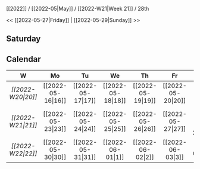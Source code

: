 [[2022]] / [[2022-05|May]] / [[2022-W21|Week 21]] / 28th

<<  [[2022-05-27|Friday]]   |  [[2022-05-29|Sunday]]   >>︎

## Saturday

## Calendar
| W  | Mo | Tu | We | Th | Fr | Sa | Su |
|:--:|:--:|:--:|:--:|:--:|:--:|:--:|:--:|
| *[[2022-W20\|20]]* | [[2022-05-16\|16]] | [[2022-05-17\|17]] | [[2022-05-18\|18]] | [[2022-05-19\|19]] | [[2022-05-20\|20]] | [[2022-05-21\|21]] | [[2022-05-22\|22]] |
| *[[2022-W21\|21]]* | [[2022-05-23\|23]] | [[2022-05-24\|24]] | [[2022-05-25\|25]] | [[2022-05-26\|26]] | [[2022-05-27\|27]] | ==**[[2022-05-28\|28]]**== | [[2022-05-29\|29]] |
| *[[2022-W22\|22]]* | [[2022-05-30\|30]] | [[2022-05-31\|31]] | [[2022-06-01\|1]]  | [[2022-06-02\|2]]  | [[2022-06-03\|3]]  | [[2022-06-04\|4]]  | [[2022-06-05\|5]]  |
